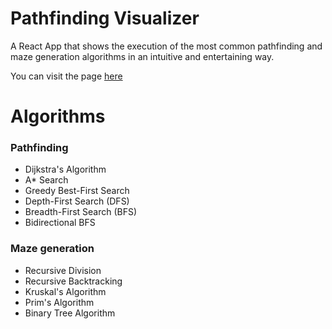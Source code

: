# Pathfinding Visualizer

<!--- foto e forse badges --->

A React App that shows the execution of the most common pathfinding and maze generation algorithms in an intuitive and entertaining way.

You can visit the page [here](https://pathfinding-visualization-tool.netlify.app)

# Algorithms

### Pathfinding

- Dijkstra's Algorithm
- A\* Search
- Greedy Best-First Search
- Depth-First Search (DFS)
- Breadth-First Search (BFS)
- Bidirectional BFS

### Maze generation

- Recursive Division
- Recursive Backtracking
- Kruskal's Algorithm
- Prim's Algorithm
- Binary Tree Algorithm

